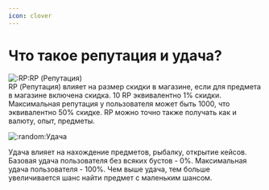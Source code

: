 ```yaml
---
icon: clover
---
```


# Что такое репутация и удача?

![:RP:](https://cdn.discordapp.com/emojis/1006200288933335081.webp?size=44\&quality=lossless)RP (Репутация)\
RP (Репутация) влияет на размер скидки в магазине, если для предмета в магазине включена скидка. 10 RP эквивалентно 1% скидки. Максимальная репутация у пользователя может быть 1000, что эквивалентно 50% скидке. RP можно точно также получать как и валюту, опыт, предметы.

![:random:](https://cdn.discordapp.com/emojis/1005865190618828910.webp?size=44\&quality=lossless)Удача

Удача влияет на нахождение предметов, рыбалку, открытие кейсов. Базовая удача пользователя без всяких бустов - 0%. Максимальная удача пользователя - 100%. Чем выше удача, тем больше увеличивается шанс найти предмет с маленьким шансом.

